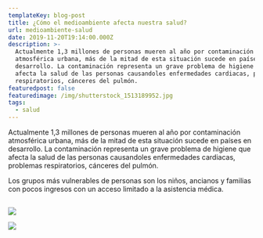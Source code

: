```yaml
---
templateKey: blog-post
title: ¿Cómo el medioambiente afecta nuestra salud?
url: medioambiente-salud
date: 2019-11-20T19:14:00.000Z
description: >-
  Actualmente 1,3 millones de personas mueren al año por contaminación
  atmosférica urbana, más de la mitad de esta situación sucede en países en
  desarrollo. La contaminación representa un grave problema de higiene que
  afecta la salud de las personas causandoles enfermedades cardiacas, problemas
  respiratorios, cánceres del pulmón. 
featuredpost: false
featuredimage: /img/shutterstock_1513189952.jpg
tags:
  - salud
---
```

Actualmente 1,3 millones de personas mueren al año por contaminación atmosférica urbana, más de la mitad de esta situación sucede en países en desarrollo. La contaminación representa un grave problema de higiene que afecta la salud de las personas causandoles enfermedades cardiacas, problemas respiratorios, cánceres del pulmón. 

Los grupos más vulnerables de personas son los niños, ancianos y familias con pocos ingresos con un acceso limitado a la asistencia médica. 

## 

![](/img/mailingmedio.png)

![](/img/mailingmedio.png)
